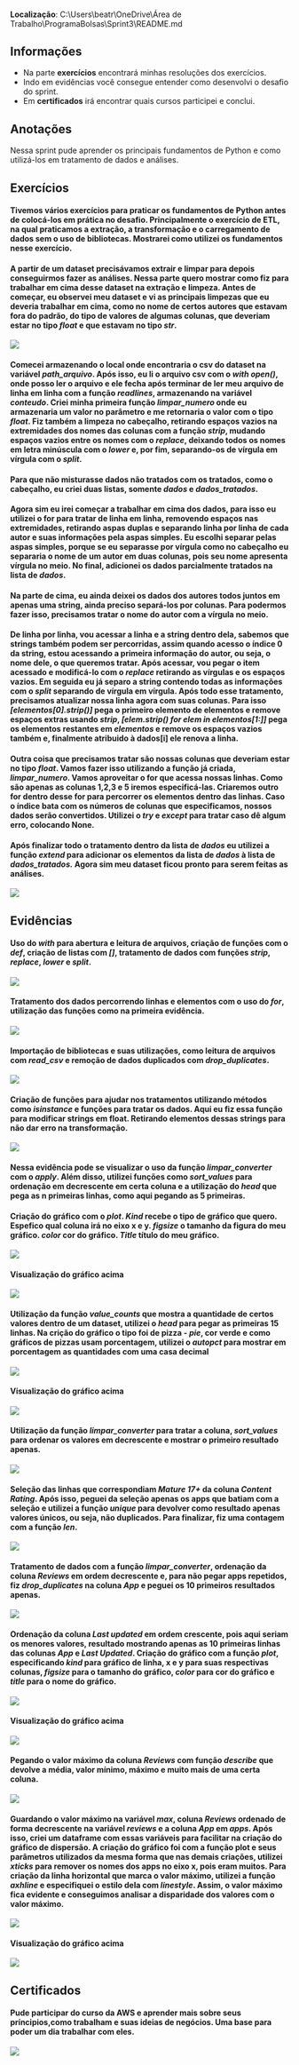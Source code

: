####
**Localização**: C:\Users\beatr\OneDrive\Área de Trabalho\ProgramaBolsas\Sprint3\README.md

## Informações
* Na parte **exercícios** encontrará minhas resoluções dos exercícios.
* Indo em evidências você consegue entender como desenvolvi o desafio do sprint.
* Em **certificados** irá encontrar quais cursos participei e conclui.

## Anotações

Nessa sprint pude aprender os principais fundamentos de Python e como utilizá-los em tratamento de dados e análises. 

## Exercícios

#### Tivemos vários exercícios para praticar os fundamentos de Python antes de colocá-los em prática no desafio. Principalmente o exercício de ETL, na qual praticamos a extração, a transformação e o carregamento de dados sem o uso de bibliotecas. Mostrarei como utilizei os fundamentos nesse exercício. 

#### A partir de um dataset precisávamos extrair e limpar para depois conseguirmos fazer as análises. Nessa parte quero mostrar como fiz para trabalhar em cima desse dataset na extração e limpeza. Antes de começar, eu observei meu dataset e vi as principais limpezas que eu deveria trabalhar em cima, como no nome de certos autores que estavam fora do padrão, do tipo de valores de algumas colunas, que deveriam estar no tipo *float* e que estavam no tipo *str*.

![](/Sprint3/evidencias/exETL1.png)

#### Comecei armazenando o local onde encontraria o csv do dataset na variável *path_arquivo*. Após isso, eu li o arquivo csv com o *with open()*, onde posso ler o arquivo e ele fecha após terminar de ler meu arquivo de linha em linha com a função *readlines*, armazenando na variável *conteudo*. Criei minha primeira função *limpar_numero* onde eu armazenaria um valor no parâmetro e me retornaria o valor com o tipo *float*. Fiz também a limpeza no cabeçalho, retirando espaços vazios na extremidades dos nomes das colunas com a função *strip*, mudando espaços vazios entre os nomes com o *replace*, deixando todos os nomes em letra minúscula com o *lower* e, por fim, separando-os de vírgula em vírgula com o *split*.

#### Para que não misturasse dados não tratados com os tratados, como o cabeçalho, eu criei duas listas, somente *dados* e *dados_tratados*.

#### Agora sim eu irei começar a trabalhar em cima dos dados, para isso eu utilizei o for para tratar de linha em linha, removendo espaços nas extremidades, retirando aspas duplas e separando linha por linha de cada autor e suas informações pela aspas simples. Eu escolhi separar pelas aspas simples, porque se eu separasse por vírgula como no cabeçalho eu separaria o nome de um autor em duas colunas, pois seu nome apresenta vírgula no meio. No final, adicionei os dados parcialmente tratados na lista de *dados*.

#### Na parte de cima, eu ainda deixei os dados dos autores todos juntos em apenas uma string, ainda preciso separá-los por colunas. Para podermos fazer isso, precisamos tratar o nome do autor com a vírgula no meio. 

#### De linha por linha, vou acessar a linha e a string dentro dela, sabemos que strings também podem ser percorridas, assim quando acesso o índice 0 da string, estou acessando a primeira informação do autor, ou seja, o nome dele, o que queremos tratar. Após acessar, vou pegar o item acessado e modificá-lo com o *replace* retirando as vírgulas e os espaços vazios. Em seguida eu já separo a string contendo todas as informações com o *split* separando de vírgula em vírgula. Após todo esse tratamento, precisamos atualizar nossa linha agora com suas colunas. Para isso *[elementos[0].strip()]* pega o primeiro elemento de elementos e remove espaços extras usando *strip*, *[elem.strip() for elem in elementos[1:]]* pega os elementos restantes em *elementos* e remove os espaços vazios também e, finalmente atribuido à dados[i] ele renova a linha. 

#### Outra coisa que precisamos tratar são nossas colunas que deveriam estar no tipo *float*. Vamos fazer isso utilizando a função já criada, *limpar_numero*. Vamos aproveitar o for que acessa nossas linhas. Como são apenas as colunas 1,2,3 e 5 iremos especificá-las. Criaremos outro for dentro desse for para percorrer os elementos dentro das linhas. Caso o índice bata com os números de colunas que especificamos, nossos dados serão convertidos. Utilizei o *try* e *except* para tratar caso dê algum erro, colocando None. 

#### Após finalizar todo o tratamento dentro da lista de *dados* eu utilizei a função *extend* para adicionar os elementos da lista de *dados* à lista de *dados_tratados.* Agora sim meu dataset ficou pronto para serem feitas as análises.

![](/Sprint3/evidencias/exETL2.png)


## Evidências

#### Uso do *with* para abertura e leitura de arquivos, criação de funções com o *def*, criação de listas com *[]*, tratamento de dados com funções *strip*, *replace*, *lower*  e *split*.

![](/Sprint3/evidencias/exETL1.png)

#### Tratamento dos dados percorrendo linhas e elementos com o uso do *for*, utilização das funções como na primeira evidência. 

![](/Sprint3/evidencias/exETL2.png)

#### Importação de bibliotecas e suas utilizações, como leitura de arquivos com *read_csv* e remoção de dados duplicados com *drop_duplicates*.

![](/Sprint3/evidencias/parte1.png)

#### Criação de funções para ajudar nos tratamentos utilizando métodos como *isinstance* e funções para tratar os dados. Aqui eu fiz essa função para modificar strings em float. Retirando elementos dessas strings para não dar erro na transformação.

![](/Sprint3/evidencias/limpar_converter.png)

#### Nessa evidência pode se visualizar o uso da função *limpar_converter* com o *apply*. Além disso, utilizei funções como *sort_values* para ordenação em decrescente em certa coluna e a utilização do *head* que pega as n primeiras linhas, como  aqui pegando as 5 primeiras. 

#### Criação do gráfico com o *plot*. *Kind* recebe o tipo de gráfico que quero. Espefico qual coluna irá no eixo x e y. *figsize* o tamanho da figura do meu gráfico. *color* cor do gráfico. *Title* título do meu gráfico.

![](/Sprint3/evidencias/parte2.png)

#### Visualização do gráfico acima 

![](/Sprint3/evidencias/grafico2.png)

#### Utilização da função *value_counts* que mostra a quantidade de certos valores dentro de um dataset, utilizei o *head* para pegar as primeiras 15 linhas. Na crição do gráfico o tipo foi de pizza - *pie*, cor verde e como gráficos de pizzas usam porcentagem, utilizei o *autopct* para mostrar em porcentagem as quantidades com uma casa decimal

![](/Sprint3/evidencias/parte3.png)

#### Visualização do gráfico acima

![](/Sprint3/evidencias/grafico3.png)

#### Utilização da função *limpar_converter* para tratar a coluna, *sort_values* para ordenar os valores em decrescente e mostrar o primeiro resultado apenas. 

![](/Sprint3/evidencias/parte4.png)

#### Seleção das linhas que correspondiam *Mature 17+* da coluna *Content Rating*. Após isso, peguei da seleção apenas os apps que batiam com a seleção e utilizei a função *unique* para devolver como resultado apenas valores únicos, ou seja, não duplicados. Para finalizar, fiz uma contagem com a função *len*.

![](/Sprint3/evidencias/parte5.png)

#### Tratamento de dados com a função *limpar_converter*, ordenação da coluna *Reviews* em ordem decrescente e, para não pegar apps repetidos, fiz *drop_duplicates* na coluna *App* e peguei os 10 primeiros resultados apenas. 

![](/Sprint3/evidencias/parte6.png)

#### Ordenação da coluna *Last updated* em ordem crescente, pois aqui seriam os menores valores, resultado mostrando apenas as 10 primeiras linhas das colunas *App* e *Last Updated*. Criação do gráfico com a função *plot*, especificando *kind* para gráfico de linha, x e y para suas respectivas colunas, *figsize* para o tamanho do gráfico, *color* para cor do gráfico e *title* para o nome do gráfico. 

![](/Sprint3/evidencias/parte7-8.png)

#### Visualização do gráfico acima

![](/Sprint3/evidencias/grafico1-7-8.png)

#### Pegando o valor máximo da coluna *Reviews* com função *describe* que devolve a média, valor mínimo, máximo e muito mais de uma certa coluna. 

![](/Sprint3/evidencias/parte2-7-8.png)

#### Guardando o valor máximo na variável *max*, coluna *Reviews* ordenado de forma decrescente na variável *reviews* e a coluna *App* em *apps*. Após isso, criei um dataframe com essas variáveis para facilitar na criação do gráfico de dispersão. A criação do gráfico foi com a função plot e seus parâmetros utilizados da mesma forma que nas demais criações, utilizei *xticks* para remover os nomes dos apps no eixo x, pois eram muitos. Para criação da linha horizontal que marca o valor máximo, utilizei a função *axhline* e especifiquei o estilo dela com *linestyle*. Assim, o valor máximo fica evidente e conseguimos analisar a disparidade dos valores com o valor máximo.

![](/Sprint3/evidencias/parte3-7-8.png)

#### Visualização do gráfico acima

![](/Sprint3/evidencias/garfico2-7-8.png)

## Certificados
#### Pude participar do curso da AWS  e aprender mais sobre seus príncipios,como trabalham e suas ideias de negócios. Uma base para poder um dia trabalhar com eles.

![](/Sprint3/certificados/certificadoAWS.png)